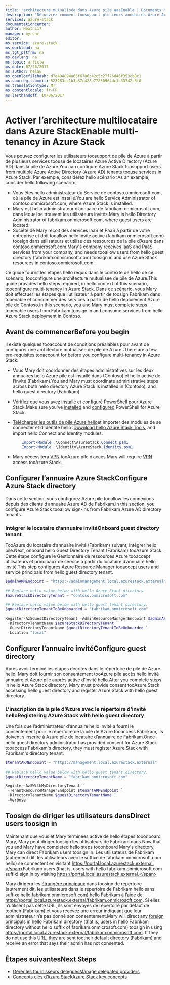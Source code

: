 ```yaml
---
title: "architecture mutualisée dans Azure pile aaaEnable | Documents Microsoft"
description: "Découvrez comment toosupport plusieurs annuaires Azure Active Directory dans la pile de Azure"
services: azure-stack
documentationcenter: 
author: HeathL17
manager: byronr
editor: 
ms.service: azure-stack
ms.workload: na
ms.tgt_pltfrm: na
ms.devlang: na
ms.topic: article
ms.date: 07/26/2017
ms.author: helaw
ms.openlocfilehash: d7e404894a65f6786c42c5c27f76d46f353cb8c1
ms.sourcegitcommit: 523283cc1b3c37c428e77850964dc1c33742c5f0
ms.translationtype: MT
ms.contentlocale: fr-FR
ms.lasthandoff: 10/06/2017
---
```

# <a name="enable-multi-tenancy-in-azure-stack"></a><span data-ttu-id="71d39-103">Activer l’architecture multilocataire dans Azure Stack</span><span class="sxs-lookup"><span data-stu-id="71d39-103">Enable multi-tenancy in Azure Stack</span></span>

<span data-ttu-id="71d39-104">Vous pouvez configurer les utilisateurs toosupport de pile de Azure à partir de plusieurs services toouse de locataires Azure Active Directory (Azure AD) dans la pile de Azure.</span><span class="sxs-lookup"><span data-stu-id="71d39-104">You can configure Azure Stack toosupport users from multiple Azure Active Directory (Azure AD) tenants toouse services in Azure Stack.</span></span> <span data-ttu-id="71d39-105">Par exemple, considérez hello scénario :</span><span class="sxs-lookup"><span data-stu-id="71d39-105">As an example, consider hello following scenario:</span></span>

 - <span data-ttu-id="71d39-106">Vous êtes hello administrateur du Service de contoso.onmicrosoft.com, où la pile de Azure est installé.</span><span class="sxs-lookup"><span data-stu-id="71d39-106">You are hello Service Administrator of contoso.onmicrosoft.com, where Azure Stack is installed.</span></span>
 - <span data-ttu-id="71d39-107">Mary est hello administrateur d’annuaire de fabrikam.onmicrosoft.com, dans lequel se trouvent les utilisateurs invités.</span><span class="sxs-lookup"><span data-stu-id="71d39-107">Mary is hello Directory Administrator of fabrikam.onmicrosoft.com, where guest users are located.</span></span> 
 - <span data-ttu-id="71d39-108">Société de Mary reçoit des services IaaS et PaaS à partir de votre entreprise et doit tooallow hello invité active (fabrikam.onmicrosoft.com) toosign dans utilisateurs et utilise des ressources de la pile d’Azure dans contoso.onmicrosoft.com.</span><span class="sxs-lookup"><span data-stu-id="71d39-108">Mary's company receives IaaS and PaaS services from your company, and needs tooallow users from hello guest directory (fabrikam.onmicrosoft.com) toosign in and use Azure Stack resources in contoso.onmicrosoft.com.</span></span>

<span data-ttu-id="71d39-109">Ce guide fournit les étapes hello requis dans le contexte de hello de ce scénario, tooconfigure une architecture mutualisée de pile de Azure.</span><span class="sxs-lookup"><span data-stu-id="71d39-109">This guide provides hello steps required, in hello context of this scenario, tooconfigure multi-tenancy in Azure Stack.</span></span>  <span data-ttu-id="71d39-110">Dans ce scénario, vous Mary doit effectuer les étapes que l’utilisateur à partir de toosign Fabrikam dans tooenable et consommer des services à partir de hello déploiement Azure pile de Contoso.</span><span class="sxs-lookup"><span data-stu-id="71d39-110">In this scenario, you and Mary must complete steps tooenable users from Fabrikam toosign in and consume services from hello Azure Stack deployment in Contoso.</span></span>  

## <a name="before-you-begin"></a><span data-ttu-id="71d39-111">Avant de commencer</span><span class="sxs-lookup"><span data-stu-id="71d39-111">Before you begin</span></span>
<span data-ttu-id="71d39-112">Il existe quelques tooaccount de conditions préalables pour avant de configurer une architecture mutualisée de pile de Azure :</span><span class="sxs-lookup"><span data-stu-id="71d39-112">There are a few pre-requisites tooaccount for before you configure multi-tenancy in Azure Stack:</span></span>
  
 - <span data-ttu-id="71d39-113">Vous Mary doit coordonner des étapes administratives sur les deux annuaires hello Azure pile est installé dans (Contoso) et hello active de l’invité (Fabrikam).</span><span class="sxs-lookup"><span data-stu-id="71d39-113">You and Mary must coordinate administrative steps across both hello directory Azure Stack is installed in (Contoso), and hello guest directory (Fabrikam).</span></span>  
 - <span data-ttu-id="71d39-114">Vérifiez que vous avez [installé](azure-stack-powershell-install.md) et [configuré](azure-stack-powershell-configure-admin.md) PowerShell pour Azure Stack.</span><span class="sxs-lookup"><span data-stu-id="71d39-114">Make sure you've [installed](azure-stack-powershell-install.md) and [configured](azure-stack-powershell-configure-admin.md) PowerShell for Azure Stack.</span></span>
 - <span data-ttu-id="71d39-115">[Télécharger les outils de pile Azure hello](azure-stack-powershell-download.md)et importer des modules de se connecter et d’identité hello :</span><span class="sxs-lookup"><span data-stu-id="71d39-115">[Download hello Azure Stack Tools](azure-stack-powershell-download.md), and import hello Connect and Identity modules:</span></span>

    ````PowerShell
        Import-Module .\Connect\AzureStack.Connect.psm1
        Import-Module .\Identity\AzureStack.Identity.psm1
    ```` 
 - <span data-ttu-id="71d39-116">Mary nécessitera [VPN](azure-stack-connect-azure-stack.md#connect-to-azure-stack-with-vpn) tooAzure pile d’accès.</span><span class="sxs-lookup"><span data-stu-id="71d39-116">Mary will require [VPN](azure-stack-connect-azure-stack.md#connect-to-azure-stack-with-vpn) access tooAzure Stack.</span></span> 

## <a name="configure-azure-stack-directory"></a><span data-ttu-id="71d39-117">Configurer l’annuaire Azure Stack</span><span class="sxs-lookup"><span data-stu-id="71d39-117">Configure Azure Stack directory</span></span>
<span data-ttu-id="71d39-118">Dans cette section, vous configurez Azure pile tooallow les connexions depuis des clients d’annuaire Azure AD de Fabrikam.</span><span class="sxs-lookup"><span data-stu-id="71d39-118">In this section, you configure Azure Stack tooallow sign-ins from Fabrikam Azure AD directory tenants.</span></span>

### <a name="onboard-guest-directory-tenant"></a><span data-ttu-id="71d39-119">Intégrer le locataire d’annuaire invité</span><span class="sxs-lookup"><span data-stu-id="71d39-119">Onboard guest directory tenant</span></span>
<span data-ttu-id="71d39-120">TooAzure du locataire d’annuaire invité (Fabrikam) suivant, intégrer hello pile.</span><span class="sxs-lookup"><span data-stu-id="71d39-120">Next, onboard hello Guest Directory Tenant (Fabrikam) tooAzure Stack.</span></span>  <span data-ttu-id="71d39-121">Cette étape configure le Gestionnaire de ressources Azure tooaccept utilisateurs et principaux de service à partir du locataire d’annuaire hello invité.</span><span class="sxs-lookup"><span data-stu-id="71d39-121">This step configures Azure Resource Manager tooaccept users and service principals from hello guest directory tenant.</span></span>

````PowerShell
$adminARMEndpoint = "https://adminmanagement.local.azurestack.external"

## Replace hello value below with hello Azure Stack directory
$azureStackDirectoryTenant = "contoso.onmicrosoft.com"

## Replace hello value below with hello guest tenant directory. 
$guestDirectoryTenantToBeOnboarded = "fabrikam.onmicrosoft.com"

Register-AzSGuestDirectoryTenant -AdminResourceManagerEndpoint $adminARMEndpoint `
 -DirectoryTenantName $azureStackDirectoryTenant `
 -GuestDirectoryTenantName $guestDirectoryTenantToBeOnboarded `
 -Location "local"
````



## <a name="configure-guest-directory"></a><span data-ttu-id="71d39-122">Configurer l’annuaire invité</span><span class="sxs-lookup"><span data-stu-id="71d39-122">Configure guest directory</span></span>
<span data-ttu-id="71d39-123">Après avoir terminé les étapes décrites dans le répertoire de pile de Azure hello, Mary doit fournir son consentement tooAzure pile accès hello invité annuaire et Azure pile auprès active d’invité hello.</span><span class="sxs-lookup"><span data-stu-id="71d39-123">After you complete steps in hello Azure Stack directory, Mary must provide consent tooAzure Stack accessing hello guest directory and register Azure Stack with hello guest directory.</span></span> 

### <a name="registering-azure-stack-with-hello-guest-directory"></a><span data-ttu-id="71d39-124">L’inscription de la pile d’Azure avec le répertoire d’invité hello</span><span class="sxs-lookup"><span data-stu-id="71d39-124">Registering Azure Stack with hello guest directory</span></span>
<span data-ttu-id="71d39-125">Une fois que l’administrateur d’annuaire hello invité a fourni le consentement pour le répertoire de la pile de Azure tooaccess Fabrikam, ils doivent s’inscrire à Azure pile de locataire d’annuaire de Fabrikam.</span><span class="sxs-lookup"><span data-stu-id="71d39-125">Once hello guest directory administrator has provided consent for Azure Stack tooaccess Fabrikam's directory, they must register Azure Stack with Fabrikam's directory tenant.</span></span>

````PowerShell
$tenantARMEndpoint = "https://management.local.azurestack.external"
    
## Replace hello value below with hello guest tenant directory. 
$guestDirectoryTenantName = "fabrikam.onmicrosoft.com"

Register-AzSWithMyDirectoryTenant `
 -TenantResourceManagerEndpoint $tenantARMEndpoint `
 -DirectoryTenantName $guestDirectoryTenantName ` 
 -Verbose 
````
## <a name="direct-users-toosign-in"></a><span data-ttu-id="71d39-126">Toosign de diriger les utilisateurs dans</span><span class="sxs-lookup"><span data-stu-id="71d39-126">Direct users toosign in</span></span>
<span data-ttu-id="71d39-127">Maintenant que vous et Mary terminées active de hello étapes tooonboard Mary, Mary peut diriger toosign les utilisateurs de Fabrikam dans.</span><span class="sxs-lookup"><span data-stu-id="71d39-127">Now that you and Mary have completed hello steps tooonboard Mary's directory, Mary can direct Fabrikam users toosign in.</span></span>  <span data-ttu-id="71d39-128">Les utilisateurs de Fabrikam (autrement dit, les utilisateurs avec le suffixe de fabrikam.onmicrosoft.com hello) se connectent en visitant https://portal.local.azurestack.external.</span><span class="sxs-lookup"><span data-stu-id="71d39-128">Fabrikam users (that is, users with hello fabrikam.onmicrosoft.com suffix) sign in by visiting https://portal.local.azurestack.external.</span></span>  

<span data-ttu-id="71d39-129">Mary dirigera les [étrangère principaux](../active-directory/active-directory-understanding-resource-access.md) dans toosign de répertoire (autrement dit, les utilisateurs dans le répertoire de Fabrikam hello sans suffixe hello fabrikam.onmicrosoft.com) hello Fabrikam à l’aide de https://portal.local.azurestack.external/fabrikam.onmicrosoft.com.  Si elles n’utilisent pas cette URL, ils sont envoyés de répertoire par défaut de tootheir (Fabrikam) et vous recevez une erreur indiquant que leur administrateur n’a pas donné son consentement.</span><span class="sxs-lookup"><span data-stu-id="71d39-129">Mary will direct any [foreign principals](../active-directory/active-directory-understanding-resource-access.md) in hello Fabrikam directory (that is, users in hello Fabrikam directory without hello suffix of fabrikam.onmicrosoft.com) toosign in using https://portal.local.azurestack.external/fabrikam.onmicrosoft.com.  If they do not use this URL, they are sent tootheir default directory (Fabrikam) and receive an error that says their admin has not consented.</span></span>

## <a name="next-steps"></a><span data-ttu-id="71d39-130">Étapes suivantes</span><span class="sxs-lookup"><span data-stu-id="71d39-130">Next Steps</span></span>

- [<span data-ttu-id="71d39-131">Gérer les fournisseurs délégués</span><span class="sxs-lookup"><span data-stu-id="71d39-131">Manage delegated providers</span></span>](azure-stack-delegated-provider.md)
- [<span data-ttu-id="71d39-132">Concepts clés d’Azure Stack</span><span class="sxs-lookup"><span data-stu-id="71d39-132">Azure Stack key concepts</span></span>](azure-stack-key-features.md)
